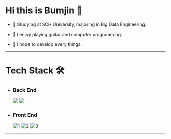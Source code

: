 # Hi this is Bumjin 👋

- 🌱 Studying at SCH University, majoring in Big Data Engineering.

- 💬 I enjoy playing guitar and computer programming.

- 🚀 I hope to develop every things.
  
  
-----------
# Tech Stack 🛠

* ### Back End
    <img src="https://img.shields.io/badge/Python-3776AB?style=flat-square&logo=python&logoColor=white"> 
    <img src="https://img.shields.io/badge/Java-007396?style=flat-square&logo=java&logoColor=white">
* ### Front End
    ![1](https://user-images.githubusercontent.com/71051838/155679207-97973491-f6d6-4413-87f3-d53ef08552ae.png) 
    ![2](https://user-images.githubusercontent.com/71051838/155679211-c051f665-2572-4e87-a5be-6e5df64b18ef.png) 
    ![3](https://user-images.githubusercontent.com/71051838/155679217-27fc916a-af55-48b0-b85c-d9e55149b75e.png)  

------
<!--
**jobumjin/jobumjin** is a ✨ _special_ ✨ repository because its `README.md` (this file) appears on your GitHub profile.

Here are some ideas to get you started:

- 🔭 I’m currently working on ...
- 🌱 I’m currently learning ...
- 👯 I’m looking to collaborate on ...
- 🤔 I’m looking for help with ...
- 💬 Ask me about ...
- 📫 How to reach me: ...
- 😄 Pronouns: ...
- ⚡ Fun fact: ...
-->
